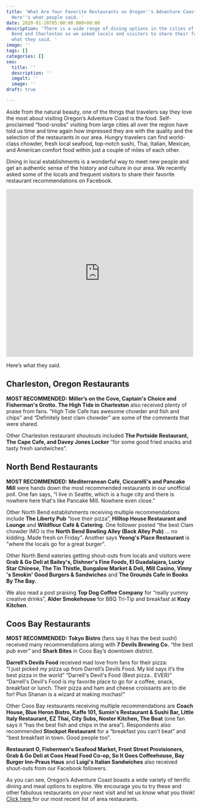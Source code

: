 ```yaml
---
title: 'What Are Your Favorite Restaurants on Oregon''s Adventure Coast? We asked.
  Here''s what people said. '
date: 2020-01-28T05:00:00.000+00:00
description: 'There is a wide range of dining options in the cities of Coos Bay, North
  Bend and Charleston so we asked locals and visitors to share their favorites. Here''s
  what they said. '
image: ''
tags: []
categories: []
seo:
  title: ''
  description: ''
  imgalt: ''
  image: ''
draft: true

---
```

Aside from the natural beauty, one of the things that travelers say they love the most about visiting Oregon’s Adventure Coast is the food. Self-proclaimed “food-snobs” visiting from large cities all over the region have told us time and time again how impressed they are with the quality and the selection of the restaurants in our area. Hungry travelers can find world-class chowder, fresh local seafood, top-notch sushi, Thai, Italian, Mexican, and American comfort food within just a couple of miles of each other.

Dining in local establishments is a wonderful way to meet new people and get an authentic sense of the history and culture in our area. We recently asked some of the locals and frequent visitors to share their favorite restaurant recommendations on Facebook.   
<iframe src="https://www.facebook.com/plugins/post.php?href=https%3A%2F%2Fwww.facebook.com%2FOregonsAdventureCoast%2Fposts%2F10157893649951692%3A0&width=500" width="500" height="449" style="border:none;overflow:hidden" scrolling="no" frameborder="0" allowTransparency="true" allow="encrypted-media"></iframe>

Here’s what they said.

## Charleston, Oregon Restaurants

**MOST RECOMMENDED:** **Miller’s on the Cove, Captain's Choice and Fisherman's Grotto. The High Tide in Charleston** also received plenty of praise from fans. “High Tide Cafe has awesome chowder and fish and chips” and “Definitely best clam chowder” are some of the comments that were shared.

Other Charleston restaurant shoutouts included **The Portside Restaurant, The Cape Cafe, and Davey Jones Locker** “for some good fried snacks and tasty fresh sandwiches”.

## North Bend Restaurants

**MOST RECOMMENDED:** **Mediterranean Café, Ciccarelli's and Pancake Mill** were hands down the most recommended restaurants in our unofficial poll. One fan says, “I live in Seattle, which is a huge city and there is nowhere here that's like Pancake Mill. Nowhere even close.”

Other North Bend establishments receiving multiple recommendations include **The Liberty Pub** “love their pizza”, **Hilltop House Restaurant and Lounge** and **Wildflour Café & Catering**. One follower posted “the best Clam chowder IMO is the **North Bend Bowling Alley (Back Alley Pub)** ... no kidding. Made fresh on Friday”. Another says **Yeong's Place Restaurant** is "where the locals go for a great burger”.

Other North Bend eateries getting shout-outs from locals and visitors were  **Grab & Go Deli at Bailey's, Dishner's Fine Foods, El Guadalajara, Lucky Star Chinese, The Tin Thistle, Bungalow Market & Deli, Mill Casino, Vinny 's Smokin' Good Burgers & Sandwiches** and **The Grounds Cafe in Books By The Bay.**

We also read a post praising **Top Dog Coffee Company** for “really yummy creative drinks”, **Alder Smokehouse** for BBQ Tri-Tip and breakfast at **Kozy Kitchen**.

## Coos Bay Restaurants

**MOST RECOMMENDED: Tokyo Bistro** (fans say it has the best sushi) received many recommendations along with **7 Devils Brewing Co.** “the best pub ever” and **Shark Bites** in Coos Bay’s downtown district.

**Darrell’s Devils Food** received mad love from fans for their pizza:  
“I just picked my pizza up from Darrell’s Devils Food. My kid says it’s the best pizza in the world”
“Darrell's Devil's Food (Best pizza.. EVER)”
“Darrell's Devil's Food is my favorite place to go for a coffee, snack, breakfast or lunch. Their pizza and ham and cheese croissants are to die for! Plus Shanan is a wizard at making mochas!”

Other Coos Bay restaurants receiving multiple recommendations are **Coach House, Blue Heron Bistro, Kaffe 101, Sumin's Restaurant & Sushi Bar, Little Italy Restaurant, EZ Thai, City Subs, Noster Kitchen, The Boat** (one fan says it “has the best fish and chips in the area”). Respondents also recommended **Stockpot Restaurant** for a “breakfast you can't beat” and “best breakfast in town. Good people too”.

**Restaurant O, Fishermen's Seafood Market, Front Street Provisioners, Grab & Go Deli at Coos Head Food Co-op, So It Goes Coffeehouse, Bay Burger Inn-Praus Haus** and **Luigi's Italian Sandwiches** also received shout-outs from our Facebook followers.

As you can see, Oregon’s Adventure Coast boasts a wide variety of terrific dining and meal options to explore. We encourage you to try these and other fabulous restaurants on your next visit and let us know what you think! [Click here ](https://www.oregonsadventurecoast.com/dining/)for our most recent list of area restaurants.